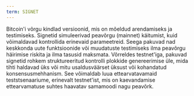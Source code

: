```yaml
---
term: SIGNET
---
```


Bitcoin'i võrgu kindlad versioonid, mis on mõeldud arendamiseks ja testimiseks. Signetid simuleerivad peavõrgu (mainnet) käitumist, kuid võimaldavad kontrollida erinevaid parameetreid. Seega pakuvad nad keskkonda uute funktsioonide või muudatuste testimiseks ilma peavõrgu häirimise riskita ja ilma tasusid maksmata. Võrreldes testnet'iga, pakuvad signetid rohkem struktureeritud kontrolli plokkide genereerimise üle, mida tihti haldavad üks või mitu usaldusväärset üksust või kohandatud konsensusmehhanism. See võimaldab luua ettearvatavamaid teststsenaariume, erinevalt testnet'ist, mis on kaevandamise ettearvamatuse suhtes haavatav samamoodi nagu peavõrk.